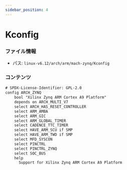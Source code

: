 ```yaml
---
sidebar_position: 4
---
```

# Kconfig

### ファイル情報

- パス: `linux-v6.12/arch/arm/mach-zynq/Kconfig`

### コンテンツ

```txt
# SPDX-License-Identifier: GPL-2.0
config ARCH_ZYNQ
	bool "Xilinx Zynq ARM Cortex A9 Platform"
	depends on ARCH_MULTI_V7
	select ARCH_HAS_RESET_CONTROLLER
	select ARM_AMBA
	select ARM_GIC
	select ARM_GLOBAL_TIMER
	select CADENCE_TTC_TIMER
	select HAVE_ARM_SCU if SMP
	select HAVE_ARM_TWD if SMP
	select MFD_SYSCON
	select PINCTRL
	select PINCTRL_ZYNQ
	select SOC_BUS
	help
	  Support for Xilinx Zynq ARM Cortex A9 Platform

```

